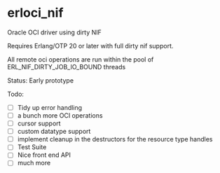 # erloci_nif
Oracle OCI driver using dirty NIF

Requires Erlang/OTP 20 or later with full dirty nif support.

All remote oci operations are run within the pool of ERL_NIF_DIRTY_JOB_IO_BOUND threads

Status: Early prototype

Todo:

- [ ] Tidy up error handling
- [ ] a bunch more OCI operations
- [ ] cursor support
- [ ] custom datatype support
- [ ] implement cleanup in the destructors for the resource type handles
- [ ] Test Suite
- [ ] Nice front end API
- [ ] much more
